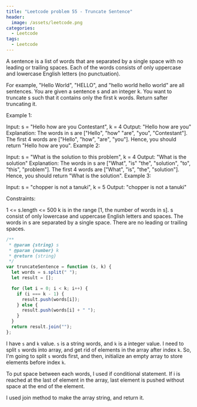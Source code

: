 ```yaml
---
title: "Leetcode problem 55 - Truncate Sentence"
header:
  image: /assets/leetcode.png
categories:
  - Leetcode
tags:
  - Leetcode
---
```


A sentence is a list of words that are separated by a single space with no leading or trailing spaces. Each of the words consists of only uppercase and lowercase English letters (no punctuation).

For example, "Hello World", "HELLO", and "hello world hello world" are all sentences.
You are given a sentence s​​​​​​ and an integer k​​​​​​. You want to truncate s​​​​​​ such that it contains only the first k​​​​​​ words. Return s​​​​​​ after truncating it.

Example 1:

Input: s = "Hello how are you Contestant", k = 4
Output: "Hello how are you"
Explanation:
The words in s are ["Hello", "how" "are", "you", "Contestant"].
The first 4 words are ["Hello", "how", "are", "you"].
Hence, you should return "Hello how are you".
Example 2:

Input: s = "What is the solution to this problem", k = 4
Output: "What is the solution"
Explanation:
The words in s are ["What", "is" "the", "solution", "to", "this", "problem"].
The first 4 words are ["What", "is", "the", "solution"].
Hence, you should return "What is the solution".
Example 3:

Input: s = "chopper is not a tanuki", k = 5
Output: "chopper is not a tanuki"

Constraints:

1 <= s.length <= 500
k is in the range [1, the number of words in s].
s consist of only lowercase and uppercase English letters and spaces.
The words in s are separated by a single space.
There are no leading or trailing spaces.

```js
/**
 * @param {string} s
 * @param {number} k
 * @return {string}
 */
var truncateSentence = function (s, k) {
  let words = s.split(" ");
  let result = [];

  for (let i = 0; i < k; i++) {
    if (i === k - 1) {
      result.push(words[i]);
    } else {
      result.push(words[i] + " ");
    }
  }
  return result.join("");
};
```

I have `s` and `k` value. `s` is a string words, and `k` is a integer value. I need to split `s` words into array, and get rid of elements in the array after index `k`. So, I'm going to split `s` words first, and then, initialize an empty array to store elements before index `k`.

To put space between each words, I used if conditional statement. If i is reached at the last of element in the array, last element is pushed without space at the end of the element.

I used join method to make the array string, and return it.
